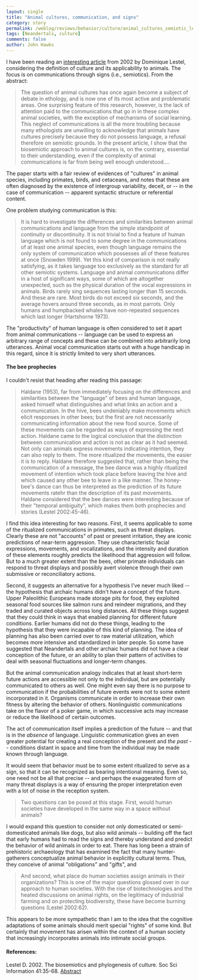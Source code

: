 ```yaml
---
layout: single 
title: "Animal cultures, communication, and signs" 
category: story
permalink: /weblog/reviews/behavior/culture/animal_cultures_semiotic_lestel_2002-2006.html
tags: [Neandertals, culture] 
comments: false 
author: John Hawks 
---
```



<p>
I have been reading an <a href="http://ssi.sagepub.com/cgi/content/abstract/41/1/35">interesting article</a> from 2002 by Dominique Lestel, considering the definition of culture and its applicability to animals. The focus is on communications through signs (i.e., semiotics). From the abstract: 
</p>

<blockquote>The question of animal cultures has once again become a subject of debate in ethology, and is now one of its most active and problematic areas. One surprising feature of this research, however, is the lack of attention paid to the communications that go in in these complex animal societies, with the exception of mechanisms of social learning. This neglect of communications is all the more troubling because many ethologists are unwilling to acknowledge that animals have cultures precisely because they do not possess language, a refusal therefore on semiotic grounds. In the present article, I show that the biosemiotic approach to animal cultures is, on the contrary, essential to their understanding, even if the complexity of animal communications is far from being well enough understood....</blockquote>

<p>
The paper starts with a fair review of evidences of "cultures" in animal species, including primates, birds, and cetaceans, and notes that these are often diagnosed by the existence of intergroup variability, deceit, or -- in the case of communication -- apparent syntactic structure or referential content. 
</p>

<p>
One problem studying communication is this: 
</p>

<blockquote>It is hard to investigate the differences and similarities between animal communications and language from the simple standpoint of continuity or discontinuity. It is not trivial to find a feature of human language which is not found to some degree in the communications of at least one animal species, even though language remains the only system of communication which possesses all of these features at once (Snowden 1999). Yet this kind of comparison is not really satisfying, as it takes language too exclusively as the standard for all other semiotic systems. Language and animal communications differ in a host of significant ways, some of which are altogether unexpected, such as the physical duration of the vocal expressions in animals. Birds rarely sing sequences lasting longer than 15 seconds. And these are rare. Most birds do not exceed six seconds, and the average hovers around three seconds, as in most parrots. Only humans and humpbacked whales have non-repeated sequences which last longer (Hartshorne 1973). </blockquote>

<p>
The "productivity" of human language is often considered to set it apart from animal communications -- language can be used to express an arbitrary range of concepts and these can be combined into arbitrarily long utterances. Animal vocal communication starts out with a huge handicap in this regard, since it is strictly limited to very short utterances. 
</p>

<h4>The bee prophecies</h4>

<p>
I couldn't resist that heading after reading this passage: 
</p>

<blockquote>Haldane (1953), far from immediately focusing on the differences and similarities between the "language" of bees and human language, asked himself what distinguishes and what links an action and a communication. In the hive, bees undeniably make movements which elicit responses in other bees; but the first are not necessarily communicating information about the new food source. Some of these movements can be regarded as ways of expressing the next action. Haldane came to the logical conclusion that the distinction between communication and action is not as clear as it had seemed. Not only can animals express movements indicating intention, they can also reply to them. The more ritualized the movements, the easier it is to reply. Haldane therefore suggested that, rather than being the communication of a message, the bee dance was a highly ritualized movement of intention which took place before leaving the hive and which caused any other bee to leave in a like manner. The honey-bee's dance can thus be interpreted as the prediction of its future movements ratehr than the description of its past movements. Haldane considered that the bee dances were interesting because of their "temporal ambiguity", which makes them both prophecies and stories (Lestel 2002:45-46). </blockquote>

<p>
I find this idea interesting for two reasons. First, it seems applicable to some of the ritualized communications in primates, such as threat displays. Clearly these are not "accounts" of past or present irritation, they are iconic predictions of near-term aggression. They use characteristic facial expressions, movements, and vocalizations, and the intensity and duration of these elements roughly predicts the likelihood that aggression will follow. But to a much greater extent than the bees, other primate individuals can respond to threat displays and possibly avert violence through their own submissive or reconciliatory actions. 
</p>

<p>
Second, it suggests an alternative for a hypothesis I've never much liked -- the hypothesis that archaic humans didn't have a concept of the future. Upper Paleolithic Europeans made storage pits for food, they exploited seasonal food sources like salmon runs and reindeer migrations, and they traded and curated objects across long distances. All these things suggest that they could think in ways that enabled planning for different future conditions. Earlier humans did not do these things, leading to the hypothesis that they were incapable of this kind of planning. The idea of planning has also been carried over to raw material utilization, which becomes more intensive and standardized in later people. So some have suggested that Neandertals and other archaic humans did not have a clear conception of the future, or an ability to plan their pattern of activities to deal with seasonal fluctuations and longer-term changes. 
</p>

<p>
But the animal communication analogy indicates that at least short-term future actions are accessible not only to the individual, but are potentially communicated to others as well. One might even say there is no purpose to communication if the probabilities of future events were not to some extent incorporated in it. Organisms communicate in order to increase their own fitness by altering the behavior of others. Nonlinguistic communications take on the flavor of a poker game, in which successive acts may increase or reduce the likelihood of certain outcomes. 
</p>

<p>
The act of communication itself implies a prediction of the future -- and that is in the <i>absence</i> of language. Linguistic communication gives an even greater potential for creating a real conception of the present and <i>the past</i> -- conditions distant in space and time from the individual may be made known through language. 
</p>

<p>
It would seem that behavior must be to some extent ritualized to serve as a sign, so that it can be recognized as bearing intentional meaning. Even so, one need not be all that precise -- and perhaps the exaggerated form of many threat displays is a way of ensuring the proper interpretation even with a lot of noise in the reception system. 
</p>

<blockquote>Two questions can be posed at this stage. First, would human societies have developed in the same way in a space without animals? </blockquote>

<p>
I would expand this question to consider not only domesticated or semi-domesticated animals like dogs, but also wild animals -- building off the fact that early humans had to read the signs and thereby understand and predict the behavior of wild animals in order to eat. There has long been a strain of prehistoric archaeology that has examined the fact that many hunter-gatherers conceptualize animal behavior in explicitly cultural terms. Thus, they conceive of animal "obligations" and "gifts", and 
</p>

<blockquote>And second, what place do human societies assign animals in their organizations? This is one of the major questions glossed over in our approach to human societies. With the rise of biotechnologies and the heated discussions on animal rights, on the legitimacy of industrial farming and on protecting biodiversity, these have become burning questions (Lestel 2002:62). </blockquote>

<p>
This appears to be more sympathetic than I am to the idea that the cognitive adaptations of some animals should merit special "rights" of some kind. But certainly that movement has arisen within the context of a human society that increasingly incorporates animals into intimate social groups. 
</p>

<h4>References:</h4>

<p class="cite">Lestel D. 2002. The biosemiotics and phylogenesis of culture. Soc Sci Information 41:35-68. <a href="http://ssi.sagepub.com/cgi/content/abstract/41/1/35">Abstract</a></p>

